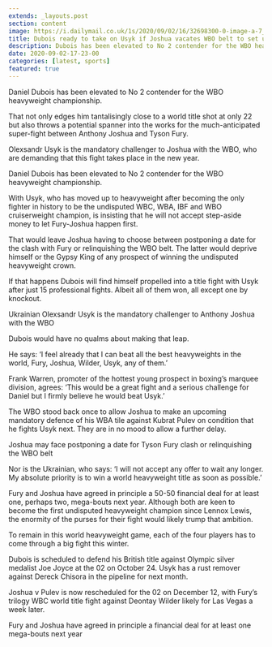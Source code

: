 ```yaml
---
extends: _layouts.post
section: content
image: https://i.dailymail.co.uk/1s/2020/09/02/16/32698300-0-image-a-7_1599062325406.jpg 
title: Dubois ready to take on Usyk if Joshua vacates WBO belt to set up mega-fight with Fury 
description: Dubois has been elevated to No 2 contender for the WBO heavyweight championship. That edges him tantalisingly close to a world title shot at only 22. 
date: 2020-09-02-17-23-00 
categories: [latest, sports] 
featured: true 
--- 
```

Daniel Dubois has been elevated to No 2 contender for the WBO heavyweight championship.

That not only edges him tantalisingly close to a world title shot at only 22 but also throws a potential spanner into the works for the much-anticipated super-fight between Anthony Joshua and Tyson Fury.

Olexsandr Usyk is the mandatory challenger to Joshua with the WBO, who are demanding that this fight takes place in the new year.

Daniel Dubois has been elevated to No 2 contender for the WBO heavyweight championship.

With Usyk, who has moved up to heavyweight after becoming the only fighter in history to be the undisputed WBC, WBA, IBF and WBO cruiserweight champion, is insisting that he will not accept step-aside money to let Fury-Joshua happen first.

That would leave Joshua having to choose between postponing a date for the clash with Fury or relinquishing the WBO belt. The latter would deprive himself or the Gypsy King of any prospect of winning the undisputed heavyweight crown.

If that happens Dubois will find himself propelled into a title fight with Usyk after just 15 professional fights. Albeit all of them won, all except one by knockout.

Ukrainian Olexsandr Usyk is the mandatory challenger to Anthony Joshua with the WBO

Dubois would have no qualms about making that leap. 

He says: ‘I feel already that I can beat all the best heavyweights in the world, Fury, Joshua, Wilder, Usyk, any of them.’

Frank Warren, promoter of the hottest young prospect in boxing’s marquee division, agrees: ‘This would be a great fight and a serious challenge for Daniel but I firmly believe he would beat Usyk.’

The WBO stood back once to allow Joshua to make an upcoming mandatory defence of his WBA tile against Kubrat Pulev on condition that he fights Usyk next. They are in no mood to allow a further delay.

Joshua may face postponing a date for Tyson Fury clash or relinquishing the WBO belt

Nor is the Ukrainian, who says: ‘I will not accept any offer to wait any longer. My absolute priority is to win a world heavyweight title as soon as possible.’

Fury and Joshua have agreed in principle a 50-50 financial deal for at least one, perhaps two, mega-bouts next year. Although both are keen to become the first undisputed heavyweight champion since Lennox Lewis, the enormity of the purses for their fight would likely trump that ambition.

To remain in this world heavyweight game, each of the four players has to come through a big fight this winter.

Dubois is scheduled to defend his British title against Olympic silver medalist Joe Joyce at the 02 on October 24. Usyk has a rust remover against Dereck Chisora in the pipeline for next month.

Joshua v Pulev is now rescheduled for the 02 on December 12, with Fury’s trilogy WBC world title fight against Deontay Wilder likely for Las Vegas a week later.

Fury and Joshua have agreed in principle a financial deal for at least one mega-bouts next year

